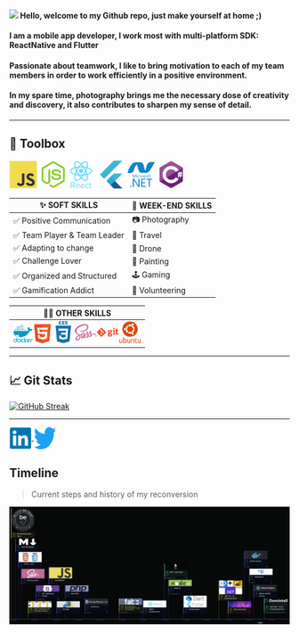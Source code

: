 



####  <img src="https://raw.githubusercontent.com/MartinHeinz/MartinHeinz/master/wave.gif" width="30px"> Hello, welcome to my Github repo, just make yourself at home ;) 
####  I am a mobile app developer, I work most with multi-platform SDK: ReactNative and Flutter
####  Passionate about teamwork, I like to bring motivation to each of my team members in order to work efficiently in a positive environment. 
####  In my spare time, photography brings me the necessary dose of creativity and discovery, it also contributes to sharpen my sense of detail. 

---

## 🧰 Toolbox

<img src="https://github.com/devicons/devicon/blob/master/icons/javascript/javascript-original.svg" alt="JavaScript" width="50" height="50"/> <img src="https://github.com/devicons/devicon/blob/master/icons/nodejs/nodejs-original.svg" alt="NodeJS" width="50" height="50"/><img src="https://github.com/devicons/devicon/blob/master/icons/react/react-original-wordmark.svg" alt="React" width="50" height="50"/>
<img src="https://github.com/devicons/devicon/blob/master/icons/flutter/flutter-original.svg" alt="Flutter" width="50" height="50"/> 
<img src="https://github.com/devicons/devicon/blob/master/icons/dot-net/dot-net-plain-wordmark.svg" alt="dotNet" width="50" height="50"/> 
<img src="https://github.com/devicons/devicon/blob/master/icons/csharp/csharp-original.svg" alt="CSharp" width="50" height="50"/>



|  :sparkles: SOFT SKILLS                        |  :deciduous_tree: WEEK-END SKILLS |
|------------------------------------------------|-----------------------------------|
| :white_check_mark: Positive Communication      | :camera: Photography              |
| :white_check_mark: Team Player & Team Leader   | :sunrise_over_mountains: Travel   |
| :white_check_mark: Adapting to change          | :helicopter: Drone                |
| :white_check_mark: Challenge Lover             | :art: Painting                    |
| :white_check_mark: Organized and Structured    | :joystick: Gaming                 |
| :white_check_mark: Gamification Addict         | :open_hands: Volunteering         |

| :man_technologist: OTHER SKILLS                         |                        
|---------------------------------------------------------|
| <img src="https://github.com/devicons/devicon/blob/master/icons/docker/docker-plain-wordmark.svg" alt="Docker" width="35" height="35"/><img src="https://github.com/devicons/devicon/blob/master/icons/html5/html5-original.svg" alt="HTML" width="35" height="35"/><img src="https://github.com/devicons/devicon/blob/master/icons/css3/css3-plain-wordmark.svg" alt="CSS" width="40" height="40"/><img src="https://github.com/devicons/devicon/blob/master/icons/sass/sass-original.svg" alt="CSS" width="40" height="40"/><img src="https://github.com/devicons/devicon/blob/master/icons/git/git-plain-wordmark.svg" alt="CSS" width="40" height="40"/><img src="https://github.com/devicons/devicon/blob/master/icons/ubuntu/ubuntu-plain-wordmark.svg" alt="CSS" width="40" height="40"/>|        

---

## &#x1f4c8; Git Stats

[![GitHub Streak](https://github-readme-streak-stats.herokuapp.com/?user=nicode-io&theme=dark&background=2E333A&border=B8CACA&sideNums=FFCB6C&sideLabels=FFCB6C&currStreakNum=FF511D&stroke=2E333A)](https://git.io/streak-stats)

---

<a href="https://linkedin.com/in/nicolas-denoel">
  <img align="center" src="https://github.com/devicons/devicon/blob/master/icons/linkedin/linkedin-original.svg" alt="linkedin.com/in/nicolas-denoel" width="40" height="40" />
</a>  <a href="https://twitter.com/nicode_io">
  <img align="center" src="https://github.com/devicons/devicon/blob/master/icons/twitter/twitter-original.svg" alt="twitter.com/inicode_io" width="40" height="40" />
</a>  

## Timeline

> Current steps and history of my reconversion

<a href="https://timelines.gitkraken.com/timeline/2e12cc334eb0406b84bf7a6339e666c4?range=2020-06-02_2021-09-08">
    <img src="./images/Timeline.png" alt="Timeline">
</a>

